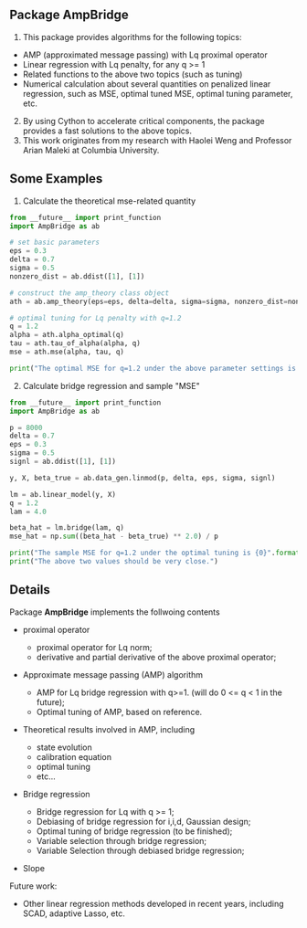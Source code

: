 ## Package AmpBridge

1. This package provides algorithms for the following topics:
  * AMP (approximated message passing) with Lq proximal operator
  * Linear regression with Lq penalty, for any q >= 1
  * Related functions to the above two topics (such as tuning)
  * Numerical calculation about several quantities on penalized linear regression, such as MSE, optimal tuned MSE, optimal tuning parameter, etc.

2. By using Cython to accelerate critical components, the package provides a fast solutions to the above topics.
3. This work originates from my research with Haolei Weng and Professor Arian Maleki at Columbia University.

## Some Examples

1. Calculate the theoretical mse-related quantity

```python
from __future__ import print_function
import AmpBridge as ab

# set basic parameters
eps = 0.3
delta = 0.7
sigma = 0.5
nonzero_dist = ab.ddist([1], [1])

# construct the amp_theory class object
ath = ab.amp_theory(eps=eps, delta=delta, sigma=sigma, nonzero_dist=nonzero_dist)

# optimal tuning for Lq penalty with q=1.2
q = 1.2
alpha = ath.alpha_optimal(q)
tau = ath.tau_of_alpha(alpha, q)
mse = ath.mse(alpha, tau, q)

print("The optimal MSE for q=1.2 under the above parameter settings is {0}".format(mse))
```

2. Calculate bridge regression and sample "MSE"
```python
from __future__ import print_function
import AmpBridge as ab

p = 8000
delta = 0.7
eps = 0.3
sigma = 0.5
signl = ab.ddist([1], [1])

y, X, beta_true = ab.data_gen.linmod(p, delta, eps, sigma, signl)

lm = ab.linear_model(y, X)
q = 1.2
lam = 4.0

beta_hat = lm.bridge(lam, q)
mse_hat = np.sum((beta_hat - beta_true) ** 2.0) / p

print("The sample MSE for q=1.2 under the optimal tuning is {0}".format(mse_hat))
print("The above two values should be very close.")
```

## Details
Package **AmpBridge** implements the follwoing contents

* proximal operator
  * proximal operator for Lq norm;
  * derivative and partial derivative of the above proximal operator;

* Approximate message passing (AMP) algorithm
  * AMP for Lq bridge regression with q>=1. (will do 0 <= q < 1 in the future);
  * Optimal tuning of AMP, based on reference.

* Theoretical results involved in AMP, including
  * state evolution
  * calibration equation
  * optimal tuning
  * etc...

* Bridge regression
  * Bridge regression for Lq with q >= 1;
  * Debiasing of bridge regression for i,i,d, Gaussian design;
  * Optimal tuning of bridge regression (to be finished);
  * Variable selection through bridge regression;
  * Variable Selection through debiased bridge regression;

* Slope

Future work:
* Other linear regression methods developed in recent years, including SCAD, adaptive Lasso, etc.




